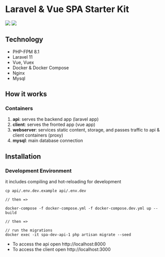 # Laravel & Vue SPA Starter Kit
[![](https://img.shields.io/badge/Vue-v3.4-04C690?style=flat)](https://vuejs.org/)
[![](https://img.shields.io/badge/Laravel-v11-ff2e21?style=flat)](https://laravel.com)

## Technology
- PHP-FPM 8.1
- Laravel 11
- Vue, Vuex
- Docker & Docker Compose
- Nginx
- Mysql

## How it works
### Containers
1) **api**: serves the backend app (laravel app)
2) **client**: serves the fronted app (vue app)
3) **webserver**: services static content, storage, and passes traffic to api & client containers (proxy)
4) **mysql**: main database connection

## Installation
### Development Environment
it includes compiling and hot-reloading for development
```
cp api/.env.dev.example api/.env.dev

// then =>

docker-compose -f docker-compose.yml -f docker-compose.dev.yml up --build

// then =>

// run the migrations
docker exec -it spa-dev-api-1 php artisan migrate --seed
```
- To access the api open http://localhost:8000
- To access the client open http://localhost:3000

